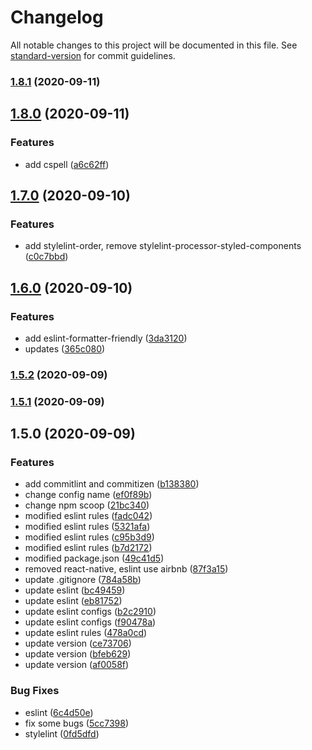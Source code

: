 # Changelog

All notable changes to this project will be documented in this file. See [standard-version](https://github.com/conventional-changelog/standard-version) for commit guidelines.

### [1.8.1](https://github.com/donniean/generator-configs/compare/v1.8.0...v1.8.1) (2020-09-11)

## [1.8.0](https://github.com/donniean/generator-configs/compare/v1.7.0...v1.8.0) (2020-09-11)

### Features

- add cspell ([a6c62ff](https://github.com/donniean/generator-configs/commit/a6c62fff015f0891f168e055860e862c803631bf))

## [1.7.0](https://github.com/donniean/generator-configs/compare/v1.6.0...v1.7.0) (2020-09-10)

### Features

- add stylelint-order, remove stylelint-processor-styled-components ([c0c7bbd](https://github.com/donniean/generator-configs/commit/c0c7bbde3d59c0cc01e797e653f28f507161ad9d))

## [1.6.0](https://github.com/donniean/generator-configs/compare/v1.5.2...v1.6.0) (2020-09-10)

### Features

- add eslint-formatter-friendly ([3da3120](https://github.com/donniean/generator-configs/commit/3da3120dc3d69d3a9a5befb744290784acb85fac))
- updates ([365c080](https://github.com/donniean/generator-configs/commit/365c0805fae14cde0f38a8b7bbc14b9d61328f89))

### [1.5.2](https://github.com/donniean/generator-configs/compare/v1.5.1...v1.5.2) (2020-09-09)

### [1.5.1](https://github.com/donniean/generator-configs/compare/v1.5.0...v1.5.1) (2020-09-09)

## 1.5.0 (2020-09-09)

### Features

- add commitlint and commitizen ([b138380](https://github.com/donniean/generator-configs/commit/b13838016ced398c86353a1ab9baf6231731d7b9))
- change config name ([ef0f89b](https://github.com/donniean/generator-configs/commit/ef0f89b13e51131ce19591682079503e1fc6d5f6))
- change npm scoop ([21bc340](https://github.com/donniean/generator-configs/commit/21bc340383a28c4ea5827bd334744d337ad1b69c))
- modified eslint rules ([fadc042](https://github.com/donniean/generator-configs/commit/fadc0429cdd8791c63ebc74a387c22fa243430a3))
- modified eslint rules ([5321afa](https://github.com/donniean/generator-configs/commit/5321afa15721923529b8ff0c7cb16410dfafd30c))
- modified eslint rules ([c95b3d9](https://github.com/donniean/generator-configs/commit/c95b3d904757038db437abf9a24b3964cacb84be))
- modified eslint rules ([b7d2172](https://github.com/donniean/generator-configs/commit/b7d21726625e1cc89c605857d08b86ce23ed51d3))
- modified package.json ([49c41d5](https://github.com/donniean/generator-configs/commit/49c41d5c41f3e09d2d33d317a8f1504a6dff677d))
- removed react-native, eslint use airbnb ([87f3a15](https://github.com/donniean/generator-configs/commit/87f3a1544855b3c582bae69d4d091ec0c57214c4))
- update .gitignore ([784a58b](https://github.com/donniean/generator-configs/commit/784a58b2f47ad67cd4f62130a497204a554e61b8))
- update eslint ([bc49459](https://github.com/donniean/generator-configs/commit/bc4945986b7a77360b99ace2f96de0386afd38f6))
- update eslint ([eb81752](https://github.com/donniean/generator-configs/commit/eb8175217cbfe1185ffc382c56fb50d99dd6b17a))
- update eslint configs ([b2c2910](https://github.com/donniean/generator-configs/commit/b2c291095e5176ec397445c523043c1c1ff43dd4))
- update eslint configs ([f90478a](https://github.com/donniean/generator-configs/commit/f90478a0c8d187f390f2b74e94c15b033c5b7335))
- update eslint rules ([478a0cd](https://github.com/donniean/generator-configs/commit/478a0cdf25c51468894ad5fe6614472c32cd45d6))
- update version ([ce73706](https://github.com/donniean/generator-configs/commit/ce737065138074fe5bad057cca0b8c88554eb5f7))
- update version ([bfeb629](https://github.com/donniean/generator-configs/commit/bfeb6296c9b07165fb6ab0dc45602da182e8a1d6))
- update version ([af0058f](https://github.com/donniean/generator-configs/commit/af0058f1d3a7e62a62ea9222c20bc0130fa110b4))

### Bug Fixes

- eslint ([6c4d50e](https://github.com/donniean/generator-configs/commit/6c4d50ea3b9c5a4dd9e73c21a8526c4da51d25fd))
- fix some bugs ([5cc7398](https://github.com/donniean/generator-configs/commit/5cc739875076d86524f69ca1f64fee8f25eb0dc7))
- stylelint ([0fd5dfd](https://github.com/donniean/generator-configs/commit/0fd5dfd917a1b5ec280b4fffd7b5cd1c12dd375e))
